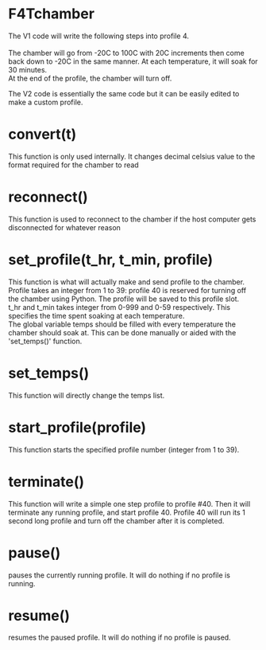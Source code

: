 # F4Tchamber

The V1 code will write the following steps into profile 4. <br />
<br />
The chamber will go from -20C to 100C with 20C increments then come back down to -20C in the same manner. At each temperature, it will soak for 30 minutes. <br />
At the end of the profile, the chamber will turn off. 

The V2 code is essentially the same code but it can be easily edited to make a custom profile. 
# convert(t) 

This function is only used internally. It changes decimal celsius value to the format required for the chamber to read

# reconnect()

This function is used to reconnect to the chamber if the host computer gets disconnected for whatever reason 

# set_profile(t_hr, t_min, profile)

This function is what will actually make and send profile to the chamber. Profile takes an integer from 1 to 39: profile 40 is reserved for turning off the chamber using Python. The profile will be saved to this profile slot. <br />
t_hr and t_min takes integer from 0-999 and 0-59 respectively. This specifies the time spent soaking at each temperature. <br />
The global variable temps should be filled with every temperature the chamber should soak at. This can be done manually or aided with the 'set_temps()' function.

# set_temps()

This function will directly change the temps list. 

# start_profile(profile)

This function starts the specified profile number (integer from 1 to 39).

# terminate()

This function will write a simple one step profile to profile #40. Then it will terminate any running profile, and start profile 40. Profile 40 will run its 1 second long profile and turn off the chamber after it is completed. 

# pause()
pauses the currently running profile. It will do nothing if no profile is running.
# resume()
resumes the paused profile. It will do nothing if no profile is paused.
